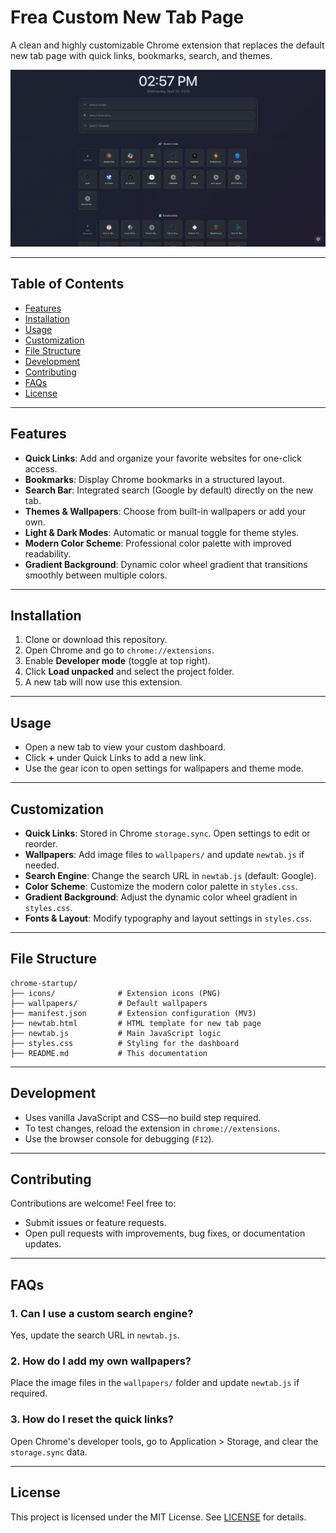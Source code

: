 # Frea Custom New Tab Page

A clean and highly customizable Chrome extension that replaces the default new tab page with quick links, bookmarks, search, and themes.

![Frea Custom New Tab Page Screenshot](ss.png)

---

## Table of Contents

- [Features](#features)
- [Installation](#installation)
- [Usage](#usage)
- [Customization](#customization)
- [File Structure](#file-structure)
- [Development](#development)
- [Contributing](#contributing)
- [FAQs](#faqs)
- [License](#license)

---

## Features

- **Quick Links**: Add and organize your favorite websites for one-click access.
- **Bookmarks**: Display Chrome bookmarks in a structured layout.
- **Search Bar**: Integrated search (Google by default) directly on the new tab.
- **Themes & Wallpapers**: Choose from built-in wallpapers or add your own.
- **Light & Dark Modes**: Automatic or manual toggle for theme styles.
- **Modern Color Scheme**: Professional color palette with improved readability.
- **Gradient Background**: Dynamic color wheel gradient that transitions smoothly between multiple colors.

---

## Installation

1. Clone or download this repository.
2. Open Chrome and go to `chrome://extensions`.
3. Enable **Developer mode** (toggle at top right).
4. Click **Load unpacked** and select the project folder.
5. A new tab will now use this extension.

---

## Usage

- Open a new tab to view your custom dashboard.
- Click **+** under Quick Links to add a new link.
- Use the gear icon to open settings for wallpapers and theme mode.

---

## Customization

- **Quick Links**: Stored in Chrome `storage.sync`. Open settings to edit or reorder.
- **Wallpapers**: Add image files to `wallpapers/` and update `newtab.js` if needed.
- **Search Engine**: Change the search URL in `newtab.js` (default: Google).
- **Color Scheme**: Customize the modern color palette in `styles.css`.
- **Gradient Background**: Adjust the dynamic color wheel gradient in `styles.css`.
- **Fonts & Layout**: Modify typography and layout settings in `styles.css`.

---

## File Structure

```plaintext
chrome-startup/
├── icons/              # Extension icons (PNG)
├── wallpapers/         # Default wallpapers
├── manifest.json       # Extension configuration (MV3)
├── newtab.html         # HTML template for new tab page
├── newtab.js           # Main JavaScript logic
├── styles.css          # Styling for the dashboard
├── README.md           # This documentation
```

---

## Development

- Uses vanilla JavaScript and CSS—no build step required.
- To test changes, reload the extension in `chrome://extensions`.
- Use the browser console for debugging (`F12`).

---

## Contributing

Contributions are welcome! Feel free to:

- Submit issues or feature requests.
- Open pull requests with improvements, bug fixes, or documentation updates.

---

## FAQs

### 1. Can I use a custom search engine?
Yes, update the search URL in `newtab.js`.

### 2. How do I add my own wallpapers?
Place the image files in the `wallpapers/` folder and update `newtab.js` if required.

### 3. How do I reset the quick links?
Open Chrome's developer tools, go to Application > Storage, and clear the `storage.sync` data.

---

## License

This project is licensed under the MIT License. See [LICENSE](LICENSE) for details.
